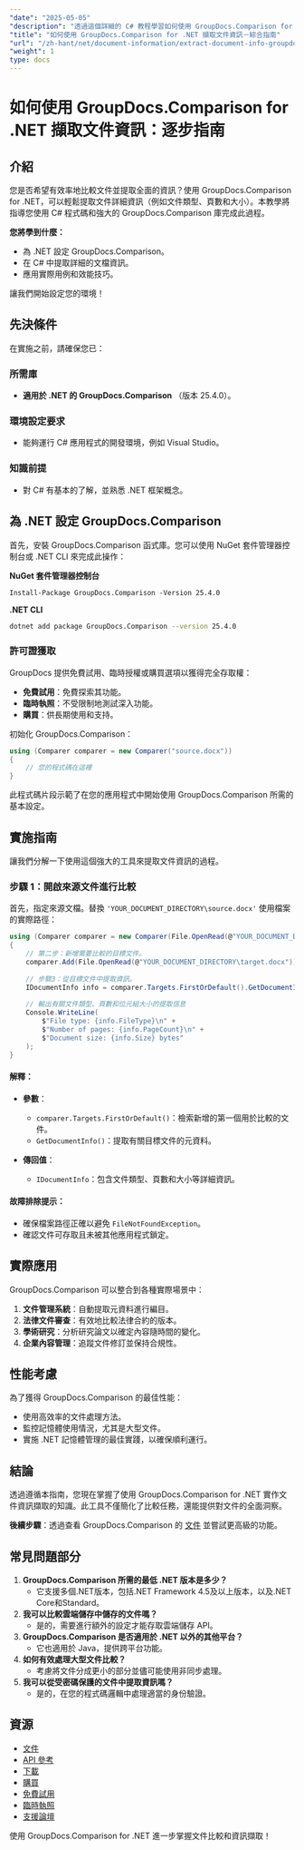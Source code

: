 ```yaml
---
"date": "2025-05-05"
"description": "透過這個詳細的 C# 教程學習如何使用 GroupDocs.Comparison for .NET 提取文件信息，例如文件類型、頁數和大小。"
"title": "如何使用 GroupDocs.Comparison for .NET 擷取文件資訊－綜合指南"
"url": "/zh-hant/net/document-information/extract-document-info-groupdocs-comparison-net/"
"weight": 1
type: docs
---
```

# 如何使用 GroupDocs.Comparison for .NET 擷取文件資訊：逐步指南

## 介紹

您是否希望有效率地比較文件並提取全面的資訊？使用 GroupDocs.Comparison for .NET，可以輕鬆提取文件詳細資訊（例如文件類型、頁數和大小）。本教學將指導您使用 C# 程式碼和強大的 GroupDocs.Comparison 庫完成此過程。

**您將學到什麼：**
- 為 .NET 設定 GroupDocs.Comparison。
- 在 C# 中提取詳細的文檔資訊。
- 應用實際用例和效能技巧。

讓我們開始設定您的環境！

## 先決條件

在實施之前，請確保您已：

### 所需庫
- **適用於 .NET 的 GroupDocs.Comparison** （版本 25.4.0）。

### 環境設定要求
- 能夠運行 C# 應用程式的開發環境，例如 Visual Studio。

### 知識前提
- 對 C# 有基本的了解，並熟悉 .NET 框架概念。

## 為 .NET 設定 GroupDocs.Comparison

首先，安裝 GroupDocs.Comparison 函式庫。您可以使用 NuGet 套件管理器控制台或 .NET CLI 來完成此操作：

**NuGet 套件管理器控制台**
```plaintext
Install-Package GroupDocs.Comparison -Version 25.4.0
```

**\.NET CLI**
```bash
dotnet add package GroupDocs.Comparison --version 25.4.0
```

### 許可證獲取
GroupDocs 提供免費試用、臨時授權或購買選項以獲得完全存取權：
- **免費試用**：免費探索其功能。
- **臨時執照**：不受限制地測試深入功能。
- **購買**：供長期使用和支持。

初始化 GroupDocs.Comparison：
```csharp
using (Comparer comparer = new Comparer("source.docx"))
{
    // 您的程式碼在這裡
}
```
此程式碼片段示範了在您的應用程式中開始使用 GroupDocs.Comparison 所需的基本設定。

## 實施指南

讓我們分解一下使用這個強大的工具來提取文件資訊的過程。

### 步驟 1：開啟來源文件進行比較

首先，指定來源文檔。替換 `'YOUR_DOCUMENT_DIRECTORY\source.docx'` 使用檔案的實際路徑：
```csharp
using (Comparer comparer = new Comparer(File.OpenRead(@"YOUR_DOCUMENT_DIRECTORY\source.docx")))
{
    // 第二步：新增需要比較的目標文件。
    comparer.Add(File.OpenRead(@"YOUR_DOCUMENT_DIRECTORY\target.docx"));
    
    // 步驟3：從目標文件中提取資訊。
    IDocumentInfo info = comparer.Targets.FirstOrDefault().GetDocumentInfo();
    
    // 輸出有關文件類型、頁數和位元組大小的提取信息
    Console.WriteLine(
        $"File type: {info.FileType}\n" +
        $"Number of pages: {info.PageCount}\n" +
        $"Document size: {info.Size} bytes"
    );
}
```
#### 解釋：
- **參數**：
  - `comparer.Targets.FirstOrDefault()`：檢索新增的第一個用於比較的文件。
  - `GetDocumentInfo()`：提取有關目標文件的元資料。

- **傳回值**： 
  - `IDocumentInfo`：包含文件類型、頁數和大小等詳細資訊。

#### 故障排除提示：
- 確保檔案路徑正確以避免 `FileNotFoundException`。
- 確認文件可存取且未被其他應用程式鎖定。

## 實際應用

GroupDocs.Comparison 可以整合到各種實際場景中：
1. **文件管理系統**：自動提取元資料進行編目。
2. **法律文件審查**：有效地比較法律合約的版本。
3. **學術研究**：分析研究論文以確定內容隨時間的變化。
4. **企業內容管理**：追蹤文件修訂並保持合規性。

## 性能考慮

為了獲得 GroupDocs.Comparison 的最佳性能：
- 使用高效率的文件處理方法。
- 監控記憶體使用情況，尤其是大型文件。
- 實施 .NET 記憶體管理的最佳實踐，以確保順利運行。

## 結論

透過遵循本指南，您現在掌握了使用 GroupDocs.Comparison for .NET 實作文件資訊擷取的知識。此工具不僅簡化了比較任務，還能提供對文件的全面洞察。

**後續步驟**：透過查看 GroupDocs.Comparison 的 [文件](https://docs.groupdocs.com/comparison/net/) 並嘗試更高級的功能。

## 常見問題部分

1. **GroupDocs.Comparison 所需的最低 .NET 版本是多少？**
   - 它支援多個.NET版本，包括.NET Framework 4.5及以上版本，以及.NET Core和Standard。
2. **我可以比較雲端儲存中儲存的文件嗎？**
   - 是的，需要進行額外的設定才能存取雲端儲存 API。
3. **GroupDocs.Comparison 是否適用於 .NET 以外的其他平台？**
   - 它也適用於 Java，提供跨平台功能。
4. **如何有效處理大型文件比較？**
   - 考慮將文件分成更小的部分並儘可能使用非同步處理。
5. **我可以從受密碼保護的文件中提取資訊嗎？**
   - 是的，在您的程式碼邏輯中處理適當的身份驗證。

## 資源

- [文件](https://docs.groupdocs.com/comparison/net/)
- [API 參考](https://reference.groupdocs.com/comparison/net/)
- [下載](https://releases.groupdocs.com/comparison/net/)
- [購買](https://purchase.groupdocs.com/buy)
- [免費試用](https://releases.groupdocs.com/comparison/net/)
- [臨時執照](https://purchase.groupdocs.com/temporary-license/)
- [支援論壇](https://forum.groupdocs.com/c/comparison/)

使用 GroupDocs.Comparison for .NET 進一步掌握文件比較和資訊擷取！